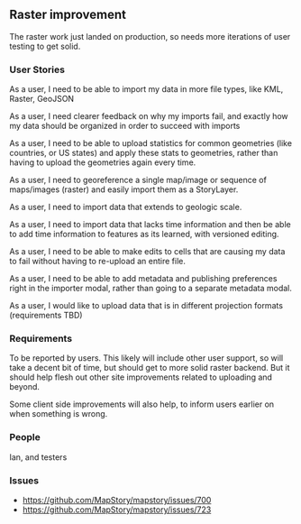 ## Raster improvement

The raster work just landed on production, so needs more iterations of user testing to get solid.

### User Stories

As a user, I need to be able to import my data in more file types, like KML, Raster, GeoJSON

As a user, I need clearer feedback on why my imports fail, and exactly how my data should be organized in order to succeed with imports

As a user, I need to be able to upload statistics for common geometries (like countries, or US states) and apply these stats to geometries, rather than having to upload the geometries again every time.

As a user, I need to georeference a single map/image or sequence of maps/images (raster) and easily import them as a StoryLayer.

As a user, I need to import data that extends to geologic scale.

As a user, I need to import data that lacks time information and then be able to add time information to features as its learned, with versioned editing.

As a user, I need to be able to make edits to cells that are causing my data to fail without having to re-upload an entire file. 

As a user, I need to be able to add metadata and publishing preferences right in the importer modal, rather than going to a separate metadata modal. 

As a user, I would like to upload data that is in different projection formats (requirements TBD)


### Requirements

To be reported by users. This likely will include other user support, so will take a decent bit of 
time, but should get to more solid raster backend. But it should help flesh out other site improvements
related to uploading and beyond.

Some client side improvements will also help, to inform users earlier on when something is wrong.

### People
Ian, and testers

### Issues
* https://github.com/MapStory/mapstory/issues/700
* https://github.com/MapStory/mapstory/issues/723
